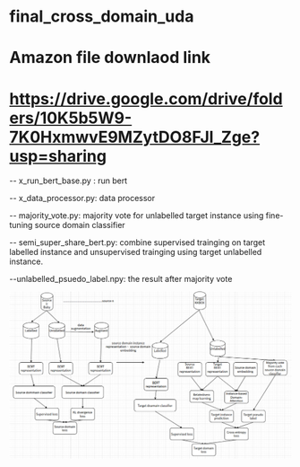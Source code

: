 # final_cross_domain_uda

# Amazon file downlaod link
# https://drive.google.com/drive/folders/10K5b5W9-7K0HxmwvE9MZytDO8FJl_Zge?usp=sharing


-- x_run_bert_base.py : run bert 

-- x_data_processor.py: data processor

-- majority_vote.py: majority vote for unlabelled target instance using fine-tuning source domain classifier 

-- semi_super_share_bert.py: combine supervised trainging on target labelled instance and unsupervised trainging using target unlabelled instance.

--unlabelled_psuedo_label.npy: the result after majority vote

![image](https://github.com/isaacaaa/final_cross_domain_uda/blob/main/pasted%20image%200.png)


